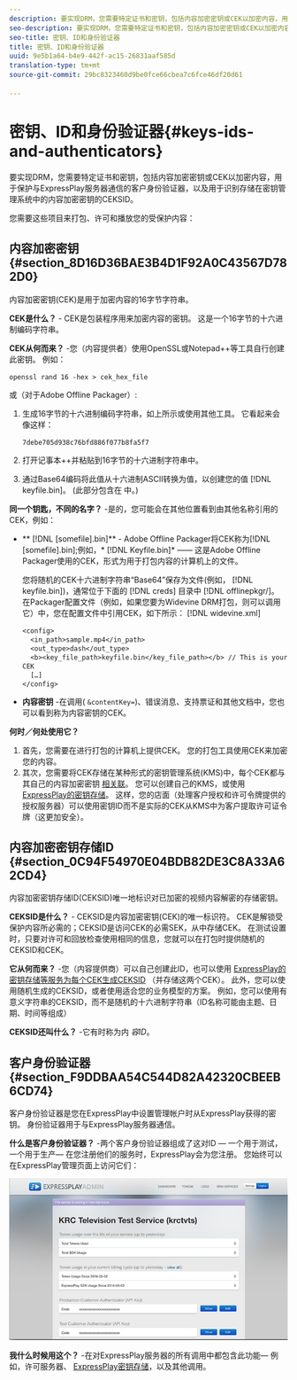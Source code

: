 ```yaml
---
description: 要实现DRM，您需要特定证书和密钥，包括内容加密密钥或CEK以加密内容，用于保护与ExpressPlay服务器通信的客户身份验证器，以及用于识别存储在密钥管理系统中的内容加密密钥的CEKSID。
seo-description: 要实现DRM，您需要特定证书和密钥，包括内容加密密钥或CEK以加密内容，用于保护与ExpressPlay服务器通信的客户身份验证器，以及用于识别存储在密钥管理系统中的内容加密密钥的CEKSID。
seo-title: 密钥、ID和身份验证器
title: 密钥、ID和身份验证器
uuid: 9e5b1a64-b4e9-442f-ac15-26831aaf585d
translation-type: tm+mt
source-git-commit: 29bc8323460d9be0fce66cbea7c6fce46df20d61

---
```



# 密钥、ID和身份验证器{#keys-ids-and-authenticators}

要实现DRM，您需要特定证书和密钥，包括内容加密密钥或CEK以加密内容，用于保护与ExpressPlay服务器通信的客户身份验证器，以及用于识别存储在密钥管理系统中的内容加密密钥的CEKSID。

您需要这些项目来打包、许可和播放您的受保护内容：

## 内容加密密钥 {#section_8D16D36BAE3B4D1F92A0C43567D782D0}

内容加密密钥(CEK)是用于加密内容的16字节字符串。

**CEK是什么？** - CEK是包装程序用来加密内容的密钥。 这是一个16字节的十六进制编码字符串。

**CEK从何而来？** -您（内容提供者）使用OpenSSL或Notepad++等工具自行创建此密钥。 例如：

```
openssl rand 16 -hex > cek_hex_file
```

或（对于Adobe Offline Packager）:

1. 生成16字节的十六进制编码字符串，如上所示或使用其他工具。 它看起来会像这样：

   ```
   7debe705d938c76bfd886f077b8fa5f7
   ```

1. 打开记事本++并粘贴到16字节的十六进制字符串中。
1. 通过Base64编码将此值从十六进制ASCII转换为值，以创建您的值 [!DNL keyfile.bin]。 (此部分包含在 [](../../multi-drm-workflows/quick-start/package-your-content.md)中。)

**同一个钥匙，不同的名字？** -是的，您可能会在其他位置看到由其他名称引用的CEK，例如：

* ** [!DNL [somefile].bin]** - Adobe Offline Packager将CEK称为[!DNL [somefile].bin];例如，* [!DNL Keyfile.bin]* —— 这是Adobe Offline Packager使用的CEK，形式为用于打包内容的计算机上的文件。

   您将随机的CEK十六进制字符串“Base64”保存为文件(例如， [!DNL keyfile.bin])，通常位于下面的 [!DNL creds] 目录中 [!DNL offlinepkgr/]。 在Packager配置文件（例如，如果您要为Widevine DRM打包，则可以调用它）中，您在配置文件中引用CEK，如下所示： [!DNL widevine.xml]

   ```
   <config>  
     <in_path>sample.mp4</in_path>  
     <out_type>dash</out_type>
     <b><key_file_path>keyfile.bin</key_file_path></b> // This is your CEK  
     […] 
   </config> 
   ```

* **内容密钥** -在调用( `&contentKey=`)、错误消息、支持票证和其他文档中，您也可以看到称为内容密钥的CEK。

**何时／何处使用它？**

1. 首先，您需要在进行打包的计算机上提供CEK。 您的打包工具使用CEK来加密您的内容。
1. 其次，您需要将CEK存储在某种形式的密钥管理系统(KMS)中，每个CEK都与其自己的内容加密密钥 [相关联](../../multi-drm-workflows/glossary/glossary-cek.md)。 您可以创建自己的KMS，或使用 [ExpressPlay的密钥存储](https://www.expressplay.com/developer/key-storage/)。 这样，您的店面（处理客户授权和许可令牌提供的授权服务器）可以使用密钥ID而不是实际的CEK从KMS中为客户提取许可证令牌（这更加安全）。

## 内容加密密钥存储ID {#section_0C94F54970E04BDB82DE3C8A33A62CD4}

内容加密密钥存储ID(CEKSID)唯一地标识对已加密的视频内容解密的存储密钥。

**CEKSID是什么？** - CEKSID是内容加密密钥(CEK)的唯一标识符。 CEK是解锁受保护内容所必需的；CEKSID是访问CEK的必需SEK，从中存储CEK。 在测试设置时，只要对许可和回放检查使用相同的信息，您就可以在打包时提供随机的CEKSID和CEK。

**它从何而来？** -您（内容提供商）可以自己创建此ID，也可以使用 [ExpressPlay的密钥存储等服务为每个CEK生成CEKSID](https://www.expressplay.com/developer/key-storage/) （并存储这两个CEK）。 此外，您可以使用随机生成的CEKSID，或者使用适合您的业务模型的方案。 例如，您可以使用有意义字符串的CEKSID，而不是随机的十六进制字符串（ID名称可能由主题、日期、时间等组成）

**CEKSID还叫什么？** -它有时称为内 *容ID*。

## 客户身份验证器 {#section_F9DDBAA54C544D82A42320CBEEB6CD74}

客户身份验证器是您在ExpressPlay中设置管理帐户时从ExpressPlay获得的密钥。 身份验证器用于与ExpressPlay服务器通信。

**什么是客户身份验证器？** -两个客户身份验证器组成了这对ID — 一个用于测试，一个用于生产— 在您注册他们的服务时，ExpressPlay会为您注册。 您始终可以在ExpressPlay管理页面上访问它们：
<!--<a id="fig_c5h_xdl_wv"></a>-->

![](assets/expressplay_admin_dashboard-web.png)

**我什么时候用这个？** -在对ExpressPlay服务器的所有调用中都包含此功能— 例如，许可服务器、 [ExpressPlay密钥存储](https://www.expressplay.com/developer/key-storage/)，以及其他调用。
